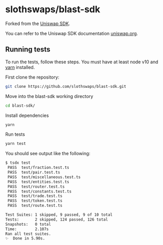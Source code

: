 # slothswaps/blast-sdk

Forked from the [Uniswap SDK](https://github.com/Uniswap/uniswap-v2-sdk).

You can refer to the Uniswap SDK documentation [uniswap.org](https://uniswap.org/docs/v2/SDK/getting-started/).

## Running tests

To run the tests, follow these steps. You must have at least node v10 and [yarn](https://yarnpkg.com/) installed.

First clone the repository:

```sh
git clone https://github.com/slothswaps/blast-sdk.git
```

Move into the blast-sdk working directory

```sh
cd blast-sdk/
```

Install dependencies

```sh
yarn
```

Run tests

```sh
yarn test
```

You should see output like the following:

```sh
$ tsdx test
 PASS  test/fraction.test.ts
 PASS  test/pair.test.ts
 PASS  test/miscellaneous.test.ts
 PASS  test/entities.test.ts
 PASS  test/router.test.ts
 PASS  test/constants.test.ts
 PASS  test/trade.test.ts
 PASS  test/token.test.ts
 PASS  test/route.test.ts

Test Suites: 1 skipped, 9 passed, 9 of 10 total
Tests:       2 skipped, 124 passed, 126 total
Snapshots:   0 total
Time:        2.107s
Ran all test suites.
✨  Done in 5.90s.
```
